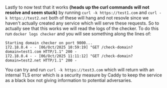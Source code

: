 Lastly to now test that it works **(heads up the curl commands will not resolve and seem stuck)** by running `curl -k https://test1.com` and `curl -k https://test2.net` both of these will hang and not resovle since we haven't actually created any service which will serve these requests. So to actually see that this works we will read the logs of the checker. To do this run `docker logs checker` and you will see something along the lines of:
```
Starting domain checker on port 9000...
172.18.0.4 - - [06/Oct/2025 10:59:19] "GET /check-domain?domain=test1.com HTTP/1.1" 200 -
172.18.0.4 - - [06/Oct/2025 11:11:12] "GET /check-domain?domain=test2.net HTTP/1.1" 200 -
```

You can try and run `curl -k https://test3.com` which will return with an internal TLS error which is a security measure by Caddy to keep the service as a black box not giving information to potential adversaries. 